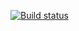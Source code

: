 [![Build status](https://ci.appveyor.com/api/projects/status/21k3tcb2ioltsd96?svg=true)](https://ci.appveyor.com/project/AlenaGurskaya/carddelivery)
